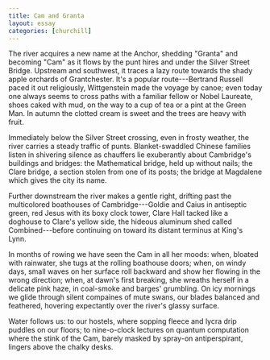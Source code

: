 ```yaml
---
title: Cam and Granta
layout: essay
categories: [churchill]
---
```


The river acquires a new name at the Anchor, shedding "Granta" and becoming
"Cam" as it flows by the punt hires and under the Silver Street Bridge.
Upstream and southwest, it traces a lazy route towards the shady apple orchards
of Grantchester. It's a popular route---Bertrand Russell paced it out
religiously, Wittgenstein made the voyage by canoe; even today one always seems
to cross paths with a familiar fellow or Nobel Laureate, shoes caked with mud,
on the way to a cup of tea or a pint at the Green Man. In autumn the clotted
cream is sweet and the trees are heavy with fruit.

Immediately below the Silver Street crossing, even in frosty weather, the river
carries a steady traffic of punts. Blanket-swaddled Chinese families listen in
shivering silence as chauffers lie exuberantly about Cambridge's buildings and
bridges: the Mathematical bridge, held up without nails; the Clare bridge, a
section stolen from one of its posts; the bridge at Magdalene which gives the
city its name.

Further downstream the river makes a gentle right, drifting past the
multicolored boathouses of Cambridge---Goldie and Caius in antiseptic green, red
Jesus with its boxy clock tower, Clare Hall tacked like a doghouse to Clare's
yellow side, the hideous aluminum shed called Combined---before continuing on
toward its distant terminus at King's Lynn.

In months of rowing we have seen the Cam in all her moods: when, bloated with
rainwater, she tugs at the rolling boathouse doors; when, on windy days, small
waves on her surface roll backward and show her flowing in the wrong
direction; when, at dawn's first breaking, she wreaths herself in a delicate
pink haze, in coal-smoke and barges' grumbling. On icy mornings we glide through
silent compaines of mute swans, our blades balanced and feathered, hovering
expectantly over the river's glassy surface.

Water follows us: to our hostels, where sopping fleece and lycra drip puddles on
our floors; to nine-o-clock lectures on quantum computation where the stink of
the Cam, barely masked by spray-on antiperspirant, lingers above the chalky
desks.
